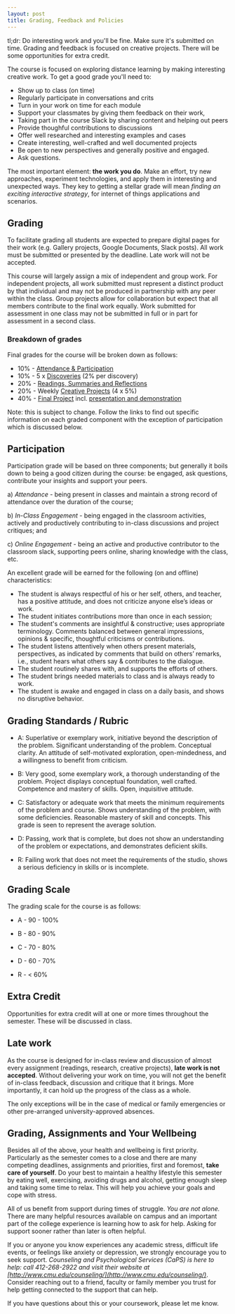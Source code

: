```yaml
---
layout: post
title: Grading, Feedback and Policies
---
```


<p class="message">
	tl;dr: Do interesting work and you'll be fine. Make sure it's submitted on time. Grading and feedback is focused on creative projects. There will be some opportunities for extra credit.
</p>


The course is focused on exploring distance learning by making interesting creative work. To get a good grade you'll need to:

- Show up to class (on time)
- Regularly participate in conversations and crits
- Turn in your work on time for each module
- Support your classmates by giving them feedback on their work,
- Taking part in the course Slack by sharing content and helping out peers
- Provide thoughful contributions to discussions
- Offer well researched and interesting examples and cases
- Create interesting, well-crafted and well documented projects
- Be open to new perspectives and generally positive and engaged.
- Ask questions.

The most important element: __the work you do__. Make an effort, try new approaches, experiment technologies, and apply them in interesting and unexpected ways. They key to getting a stellar grade will mean _finding an exciting interactive strategy_, for internet of things applications and scenarios.

## Grading

To facilitate grading all students are expected to prepare digital pages for their work (e.g. Gallery projects, Google Documents, Slack posts). All work must be submitted or presented by the deadline. Late work will not be accepted.

This course will largely assign a mix of independent and group work. For independent projects, all work submitted must represent a distinct product by that individual and may not be produced in partnership with any peer within the class. Group projects allow for collaboration but expect that all members contribute to the final work equally. Work submitted for assessment in one class may not be submitted in full or in part for assessment in a second class.

### Breakdown of grades

Final grades for the course will be broken down as follows:

- 10% - [Attendance & Participation](#participation)
- 10% - 5 x [Discoveries]({{site.baseurl}}/deliverables/discoveries/#grading) (2% per discovery)
- 20% - [Readings, Summaries and Reflections]({{site.baseurl}}/deliverables/reading-reflections/#grading)
- 20% - Weekly [Creative Projects]({{site.baseurl}}/deliverables/creative-projects/#grading) (4 x 5%)
- 40% - [Final Project]({{site.baseurl}}/deliverables/final-project/#grading) incl. [presentation and demonstration]({{site.baseurl}}/deliverables/presentation-of-outcomes/#grading)

Note: this is subject to change. Follow the links to find out specific information on each graded component with the exception of participation which is discussed below.

## Participation

Participation grade will be based on three components; but generally it boils down to being a good citizen during the course: be engaged, ask questions, contribute your insights and support your peers.

a) _Attendance_ - being present in classes and maintain a strong record of attendance over the duration of the course;

b) _In-Class Engagement_ - being engaged in the classroom activities, actively and productively contributing to in-class discussions and project critiques; and

c) _Online Engagement_ - being an active and productive contributor to the classroom slack, supporting peers online, sharing knowledge with the class, etc.

An excellent grade will be earned for the following (on and offline) characteristics:

- The student is always respectful of his or her self, others, and teacher, has a positive attitude, and does not criticize anyone else’s ideas or work.
- The student initiates contributions more than once in each session;
- The student's comments are insightful & constructive; uses appropriate terminology. Comments balanced between general impressions, opinions & specific, thoughtful criticisms or contributions.
- The student listens attentively when others present materials, perspectives, as indicated by comments that build on others’ remarks, i.e., student hears what others say & contributes to the dialogue.
- The student routinely shares with, and supports the efforts of others.  
- The student brings needed materials to class and is always ready to work.
- The student is awake and engaged in class on a daily basis, and shows no disruptive behavior.

## Grading Standards / Rubric

* A: Superlative or exemplary work, initiative beyond the description of the problem. Significant understanding of the problem. Conceptual clarity. An attitude of self-motivated exploration, open-mindedness, and a willingness to benefit from criticism.

* B: Very good, some exemplary work, a thorough understanding of the problem. Project displays conceptual foundation, well crafted. Competence and mastery of skills. Open, inquisitive attitude.

* C: Satisfactory or adequate work that meets the minimum requirements of the problem and course. Shows understanding of the problem, with some deficiencies. Reasonable mastery of skill and concepts. This grade is seen to represent the average solution.

* D: Passing, work that is complete, but does not show an understanding of the problem or expectations, and demonstrates deficient skills.

* R: Failing work that does not meet the requirements of the studio, shows a serious deficiency in skills or is incomplete.

## Grading Scale

The grading scale for the course is as follows:

* A - 90 - 100%

* B - 80 - 90%

* C - 70 - 80%

* D - 60 - 70%

* R - < 60%  	

## Extra Credit

Opportunities for extra credit will at one or more times throughout the semester. These will be discussed in class.

## Late work

As the course is designed for in-class review and discussion of almost every assignment (readings, research, creative projects), __late work is not accepted__. Without delivering your work on time, you will not get the benefit of in-class feedback, discussion and critique that it brings. More importantly, it can hold up the progress of the class as a whole.

The only exceptions will be in the case of medical or family emergencies or other pre-arranged university-approved absences.

## Grading, Assignments and Your Wellbeing

Besides all of the above, your health and wellbeing is first priority. Particularly as the semester comes to a close and there are many competing deadlines, assignments and priorities, first and foremost, __take care of yourself__. Do your best to maintain a healthy lifestyle this semester by eating well, exercising, avoiding drugs and alcohol, getting enough sleep and taking some time to relax. This will help you achieve your goals and cope with stress.

All of us benefit from support during times of struggle. _You are not alone._ There are many helpful resources available on campus and an important part of the college experience is learning how to ask for help. Asking for support sooner rather than later is often helpful.

If you or anyone you know experiences any academic stress, difficult life events, or feelings like anxiety or depression, we strongly encourage you to seek support. _Counseling and Psychological Services (CaPS) is here to help: call 412-268-2922 and visit their website at [http://www.cmu.edu/counseling/](http://www.cmu.edu/counseling/)_. Consider reaching out to a friend, faculty or family member you trust for help getting connected to the support that can help.

If you have questions about this or your coursework, please let me know.
